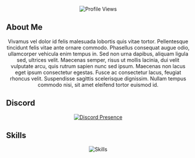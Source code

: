 <!-- Site Ziyaretçi Sayacı -->
<p align="center">
  <img src="https://komarev.com/ghpvc/?username=aoz-dev&color=red&style=plastic" alt="Profile Views" />
</p>


## About Me
<p align="center">
Vivamus vel dolor id felis malesuada lobortis quis vitae tortor. Pellentesque tincidunt felis vitae ante ornare commodo. Phasellus consequat augue odio, ullamcorper vehicula enim tempus in. Sed non urna dapibus, aliquam ligula sed, ultrices velit. Maecenas semper, risus ut mollis lacinia, dui velit vulputate arcu, quis rutrum sapien nunc sed ipsum. Maecenas non lacus eget ipsum consectetur egestas. Fusce ac consectetur lacus, feugiat rhoncus velit. Suspendisse sagittis scelerisque dignissim. Nullam tempus commodo nisi, sit amet eleifend tortor euismod id.
</p>


## Discord
<p align="center">
  <a href="https://discord.com/users/1392225551401488526">
    <img src="https://lanyard.cnrad.dev/api/1392225551401488526?borderRadius=20px&idleMessage=Probably%20coding..." alt="Discord Presence" />
  </a>
</p>


## Skills
<p align="center">
  <img src="https://skillicons.dev/icons?i=html,css,js,react,nodejs,python,github,vscode" alt="Skills" />
</p>
